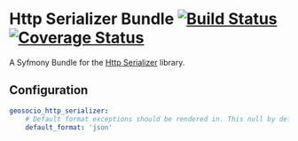 # Http Serializer Bundle [![Build Status](https://travis-ci.org/geosocio/http-serializer-bundle.svg?branch=develop)](https://travis-ci.org/geosocio/http-serializer-bundle) [![Coverage Status](https://coveralls.io/repos/github/geosocio/http-serializer-bundle/badge.svg)](https://coveralls.io/github/geosocio/http-serializer-bundle)
A Syfmony Bundle for the [Http Serializer](https://github.com/geosocio/http-serializer) library.

## Configuration
```yaml
geosocio_http_serializer:
    # Default format exceptions should be rendered in. This null by default.
    default_format: 'json'
```
